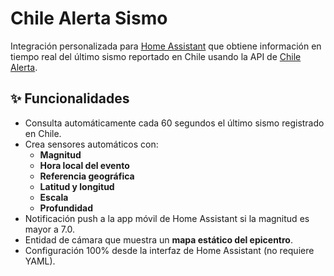 # Chile Alerta Sismo

Integración personalizada para [Home Assistant](https://www.home-assistant.io/) que obtiene información en tiempo real del último sismo reportado en Chile usando la API de [Chile Alerta](https://github.com/TBMSP/Chile-Alerta-API).

## ✨ Funcionalidades

- Consulta automáticamente cada 60 segundos el último sismo registrado en Chile.
- Crea sensores automáticos con:
  - **Magnitud**  
  - **Hora local del evento**  
  - **Referencia geográfica**  
  - **Latitud y longitud**  
  - **Escala**  
  - **Profundidad**
- Notificación push a la app móvil de Home Assistant si la magnitud es mayor a 7.0.
- Entidad de cámara que muestra un **mapa estático del epicentro**.
- Configuración 100% desde la interfaz de Home Assistant (no requiere YAML).
